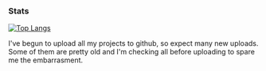 ### Stats

[![Top Langs](https://github-readme-stats.vercel.app/api/top-langs/?username=ngc6302h&layout=compact)](https://github.com/anuraghazra/github-readme-stats)



I've begun to upload all my projects to github, so expect many new uploads. 
Some of them are pretty old and I'm checking all before uploading to spare me the embarrasment. 
